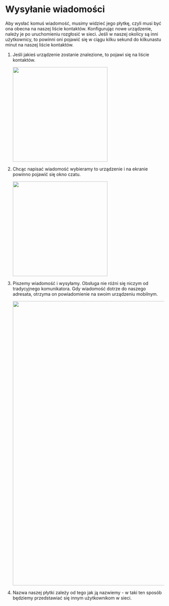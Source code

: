# Wysyłanie wiadomości

Aby wysłać komuś wiadomość, musimy widzieć jego płytkę, czyli musi być ona obecna na naszej liście kontaktów. Konfigurując nowe urządzenie, należy je po uruchomieniu rozgłosić w sieci. Jeśli w naszej okolicy są inni użytkownicy, to powinni oni pojawić się w ciągu kilku sekund do kilkunastu minut na naszej liście kontaktów.

1. Jeśli jakieś urządzenie zostanie znalezione, to pojawi się na liście kontaktów. 

    <img src="/jakZaczac/img/wysylanieWiadomosci/1.webp" width="300px">

2. Chcąc napisać wiadomość wybieramy to urządzenie i na ekranie powinno pojawić się okno czatu. 

    <img src="/jakZaczac/img/wysylanieWiadomosci/2.webp" width="300px">

3. Piszemy wiadomość i wysyłamy. Obsługa nie różni się niczym od tradycyjnego komunikatora. Gdy wiadomość dotrze do naszego adresata, otrzyma on powiadomienie na swoim urządzeniu mobilnym. 

    <img src="/jakZaczac/img/wysylanieWiadomosci/3.webp" width="900px">

4. Nazwa naszej płytki zależy od tego jak ją nazwiemy - w taki ten sposób będziemy przedstawiać się innym użytkownikom w sieci. 

